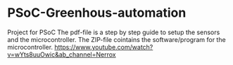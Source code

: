 # PSoC-Greenhous-automation
Project for PSoC
The pdf-file is a step by step guide to setup the sensors and the microcontroller.
The ZIP-file cointains the software/program for the microcontroller.
https://www.youtube.com/watch?v=wYts8uuOwic&ab_channel=Nerrox
